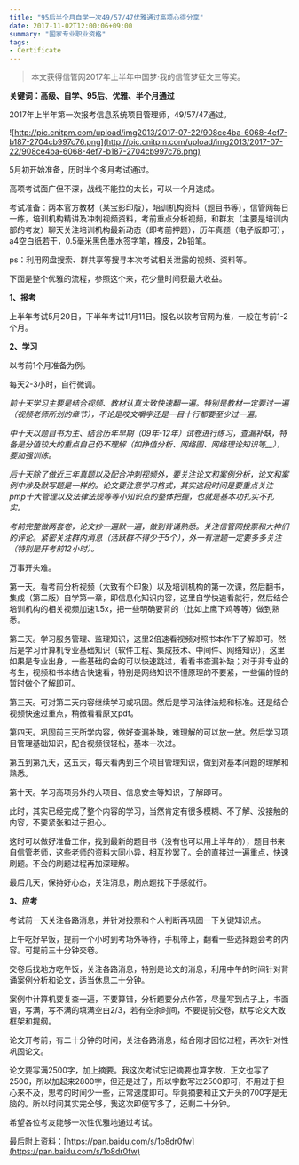 ```yaml
---
title: "95后半个月自学一次49/57/47优雅通过高项心得分享"
date: 2017-11-02T12:00:06+09:00
summary: "国家专业职业资格"
tags: 
- Certificate
---
```


> 本文获得信管网2017年上半年中国梦·我的信管梦征文三等奖。

**关键词：高级、自学、95后、优雅、半个月通过**

2017年上半年第一次报考信息系统项目管理师，49/57/47通过。

![http://pic.cnitpm.com/upload/img2013/2017-07-22/908ce4ba-6068-4ef7-b187-2704cb997c76.png](http://pic.cnitpm.com/upload/img2013/2017-07-22/908ce4ba-6068-4ef7-b187-2704cb997c76.png)

5月初开始准备，历时半个多月考试通过。

高项考试面广但不深，战线不能拉的太长，可以一个月速成。

考试准备：两本官方教材（某宝影印版），培训机构资料（题目书等），信管网每日一练，培训机构精讲及冲刺视频资料，考前重点分析视频，和群友（主要是培训内部的考友）聊天关注培训机构最新动态（即考前押题），历年真题（电子版即可），a4空白纸若干，0.5毫米黑色墨水签字笔，橡皮，2b铅笔。

ps：利用网盘搜索、群共享等搜寻本次考试相关泄露的视频、资料等。

下面是整个优雅的流程，参照这个来，花少量时间获最大收益。

**1、报考**

上半年考试5月20日，下半年考试11月11日。报名以软考官网为准，一般在考前1-2个月。

**2、学习**

以考前1个月准备为例。

每天2-3小时，自行微调。

*前十天学习主要是结合视频、教材认真大致快速翻一遍。特别是教材一定要过一遍（视频老师所划的章节），不论是咬文嚼字还是一目十行都要至少过一遍。*

*中十天以题目书为主、结合历年早期（09年-12年）试卷进行练习，查漏补缺，特备是分值较大的重点自己仍不理解（如挣值分析、网络图、网络理论知识等__），要加强训练。*

*后十天除了做近三年真题以及配合冲刺视频外，要关注论文和案例分析，论文和案例中涉及默写题是一样的。论文要注意学习格式，其实这段时间是要重点关注pmp十大管理以及法律法规等等小知识点的整体把握，也就是基本功扎实不扎实。*

*考前完整做两套卷，论文抄一遍默一遍，做到背诵熟悉。关注信管网投票和大神们的评论。紧密关注群内消息（活跃群不得少于5个），外一有泄题一定要多多关注（特别是开考前12小时）。*

万事开头难。

第一天。看考前分析视频（大致有个印象）以及培训机构的第一次课，然后翻书，集成（第二版）自学第一章，即信息化知识内容，这里自学快速看就行，然后结合培训机构的相关视频加速1.5x，把一些明确要背的（比如上鹰下鸡等等）做到熟悉。

第二天。学习服务管理、监理知识，这里2倍速看视频对照书本作下了解即可。然后是学习计算机专业基础知识（软件工程、集成技术、中间件、网络知识），这里如果是专业出身，一些基础的会的可以快速跳过，看看书查漏补缺；对于非专业的考生，视频和书本结合快速看，特别是网络知识不懂原理的不要紧，一些偏的怪的暂时做个了解即可。

第三天。可对第二天内容继续学习或巩固。然后是学习法律法规和标准。还是结合视频快速过重点，稍微看看原文pdf。

第四天。巩固前三天所学内容，做好查漏补缺，难理解的可以放一放。然后学习项目管理基础知识，配合视频很轻松，基本一次过。

第五到第九天，这五天，每天看两到三个项目管理知识，做到对基本问题的理解和熟悉。

第十天。学习高项另外的大项目、信息安全等知识，了解即可。

此时，其实已经完成了整个内容的学习，当然肯定有很多模糊、不了解、没接触的内容，不要紧张和过于担心。

这时可以做好准备工作，找到最新的题目书（没有也可以用上半年的），题目书来自信管老师，这些老师的资料大同小异，相互抄罢了。会的直接过一遍重点，快速刷题。不会的刷题过程再加深理解。

最后几天，保持好心态，关注消息，刷点题找下手感就行。

**3、应考**

考试前一天关注各路消息，并针对投票和个人判断再巩固一下关键知识点。

上午吃好早饭，提前一个小时到考场外等待，手机带上，翻看一些选择题会考的内容。可提前三十分钟交卷。

交卷后找地方吃午饭，关注各路消息，特别是论文的消息，利用中午的时间针对背诵案例分析和论文，适当休息二十分钟。

案例中计算机要复查一遍，不要算错，分析题要分点作答，尽量写到点子上，书面语，写满，写不满的填满空白2/3，若有空余时间，不要提前交卷，默写论文大致框架和提纲。

论文开考前，有二十分钟的时间，关注各路消息，结合刚才回忆过程，再次针对性巩固论文。

论文要写满2500字，加上摘要。我这次考试忘记摘要也算字数，正文也写了2500，所以加起来2800字，但还是过了，所以字数写过2500即可，不用过于担心来不及，思考的时间少一些，正常速度即可。毕竟摘要和正文开头的700字是无脑的。所以时间其实完全够，我这次即便写多了，还剩二十分钟。

希望各位考友能够一次性优雅地通过考试。

最后附上资料：[https://pan.baidu.com/s/1o8dr0fw](https://pan.baidu.com/s/1o8dr0fw)